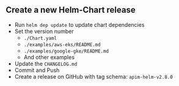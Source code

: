 ## Create a new Helm-Chart release

- Run `helm dep update` to update chart dependencies
- Set the version number
  - `./Chart.yaml` 
  - `./examples/aws-eks/README.md`
  - `./examples/google-gke/README.md`
  - And other examples
- Update the `CHANGELOG.md`
- Commit and Push
- Create a release on GitHub with tag schema: `apim-helm-v2.8.0`